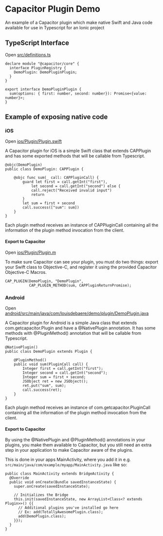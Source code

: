 # Capacitor Plugin Demo
An example of a Capacitor plugin which make native Swift and Java code available for use in Typescript for an Ionic project

## TypeScript Interface

Open [src/definitions.ts](src/definitions.ts)

```
declare module "@capacitor/core" {
  interface PluginRegistry {
    DemoPlugin: DemoPluginPlugin;
  }
}

export interface DemoPluginPlugin {
  sum(options: { first: number, second: number}): Promise<{value: number}>;
}
```

## Example of exposing native code
### iOS

Open [ios/Plugin/Plugin.swift](ios/Plugin/Plugin.swift)

A Capacitor plugin for iOS is a simple Swift class that extends CAPPlugin and has some exported methods that will be callable from Typescript.

```
@objc(DemoPlugin)
public class DemoPlugin: CAPPlugin {
    
    @objc func sum(_ call: CAPPluginCall) {
        guard let first = call.getInt("first"),
            let second = call.getInt("second") else {
            call.reject("Received invalid input")
            return
        }
        let sum = first + second
        call.success(["sum": sum])
    }
}
```

Each plugin method receives an instance of CAPPluginCall containing all the information of the plugin method invocation from the client.

#### Export to Capacitor

Open [ios/Plugin/Plugin.m](ios/Plugin/Plugin.m)

To make sure Capacitor can see your plugin, you must do two things: export your Swift class to Objective-C, and register it using the provided Capacitor Objective-C Macros.

```
CAP_PLUGIN(DemoPlugin, "DemoPlugin",
           CAP_PLUGIN_METHOD(sum, CAPPluginReturnPromise);
```

### Android

Open [android/src/main/java/com/louisdebaere/demo/plugin/DemoPlugin.java](android/src/main/java/com/louisdebaere/demo/plugin/DemoPlugin.java)

A Capacitor plugin for Android is a simple Java class that extends com.getcapacitor.Plugin and have a @NativePlugin annotation. It has some methods with @PluginMethod() annotation that will be callable from Typescript.

```
@NativePlugin()
public class DemoPlugin extends Plugin {

    @PluginMethod()
    public void sum(PluginCall call) {
        Integer first = call.getInt("first");
        Integer second = call.getInt("second");
        Integer sum = first + second;
        JSObject ret = new JSObject();
        ret.put("sum", sum);
        call.success(ret);
    }
}
```

Each plugin method receives an instance of com.getcapacitor.PluginCall containing all the information of the plugin method invocation from the client.

#### Export to Capacitor

By using the @NativePlugin and @PluginMethod() annotations in your plugins, you make them available to Capacitor, but you still need an extra step in your application to make Capacitor aware of the plugins.

This is done in your apps MainActivity, where you add it in e.g. `src/main/java/com/example/myapp/MainActivity.java` like so:

```
public class MainActivity extends BridgeActivity {
  @Override
  public void onCreate(Bundle savedInstanceState) {
    super.onCreate(savedInstanceState);

    // Initializes the Bridge
    this.init(savedInstanceState, new ArrayList<Class<? extends Plugin>>() {{
      // Additional plugins you've installed go here
      // Ex: add(TotallyAwesomePlugin.class);
      add(DemoPlugin.class);
    }});
  }
}
```
